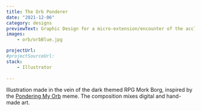 ```yaml
---
title: The Orb Ponderer
date: "2021-12-06"
category: designs
previewText: Graphic Design for a micro-extension/encounter of the acclaimed rpg Mork Borg.
images:
    - orb/orbBlue.jpg

projectUrl: 
#projectSourceUrl: 
stack:
    - Illustrator
    
---
```

Illustration made in the vein of the dark themed RPG Mork Borg, inspired by the [Pondering My Orb](https://knowyourmeme.com/memes/pondering-my-orb) meme. The composition mixes digital and hand-made art.
